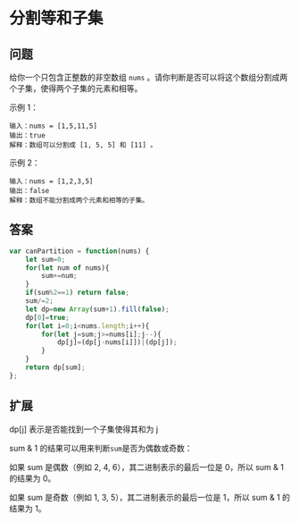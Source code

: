 # 分割等和子集
## 问题
给你一个只包含正整数的非空数组 `nums` 。请你判断是否可以将这个数组分割成两个子集，使得两个子集的元素和相等。

示例 1：
```
输入：nums = [1,5,11,5]
输出：true
解释：数组可以分割成 [1, 5, 5] 和 [11] 。
```
示例 2：
```
输入：nums = [1,2,3,5]
输出：false
解释：数组不能分割成两个元素和相等的子集。
```
## 答案
```js
var canPartition = function(nums) {
    let sum=0;
    for(let num of nums){
        sum+=num;
    }
    if(sum%2==1) return false;
    sum/=2;
    let dp=new Array(sum+1).fill(false);
    dp[0]=true;
    for(let i=0;i<nums.length;i++){
        for(let j=sum;j>=nums[i];j--){
            dp[j]=(dp[j-nums[i]])|(dp[j]);
        }
    }
    return dp[sum];
};
```

## 扩展
dp[j] 表示是否能找到一个子集使得其和为 j

sum & 1 的结果可以用来判断`sum`是否为偶数或奇数：

如果 sum 是偶数（例如 2, 4, 6），其二进制表示的最后一位是 0，所以 sum & 1 的结果为 0。

如果 sum 是奇数（例如 1, 3, 5），其二进制表示的最后一位是 1，所以 sum & 1 的结果为 1。